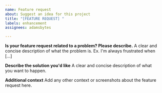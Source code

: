 ```yaml
---
name: Feature request
about: Suggest an idea for this project
title: "[FEATURE REQUEST] "
labels: enhancement
assignees: adamsbytes

---
```


**Is your feature request related to a problem? Please describe.**
A clear and concise description of what the problem is. Ex. I'm always frustrated when [...]

**Describe the solution you'd like**
A clear and concise description of what you want to happen.

**Additional context**
Add any other context or screenshots about the feature request here.
